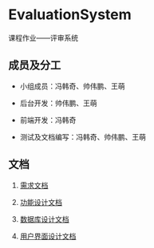 # EvaluationSystem
课程作业——评审系统

## 成员及分工

* 小组成员：冯韩奇、帅伟鹏、王萌

* 后台开发：帅伟鹏、王萌

* 前端开发：冯韩奇

* 测试及文档编写：冯韩奇、帅伟鹏、王萌

## 文档

1. [需求文档](项目文档/需求文档.md)

2. [功能设计文档](项目文档/功能设计.md)

3. [数据库设计文档](项目文档/数据库设计.md)

4. [用户界面设计文档](项目文档/需求文档.md)
